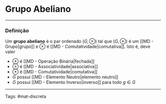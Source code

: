 # Grupo Abeliano

---

### Definição

Um **grupo abeliano** é o par ordenado $(G,\otimes)$ tal que $(G,\otimes)$ é um [[MD - Grupo|grupo]] e $\otimes$ é [[MD - Comutatividade|comutativa]]. Isto é, deve valer

- $\otimes$ é [[MD - Operação Binária|fechada]]
- $\otimes$ é [[MD - Associatividade|associativa]]
- $\otimes$ é [[MD - Comutatividade|comutativa]]
- $G$ possui [[MD - Elemento Neutro|elemento neutro]]
- $G$ possui [[MD - Elemento Inverso|inverso]] para todo $g \in G$

---

Tags: #mat-discreta 